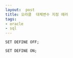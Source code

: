```yaml
---
layout:  post
title: 오라클  대체변수 지정 에러
tags:
- oracle
- sql
---
```


```
SET DEFINE OFF;
```

```
SET DEFINE ON;
```
